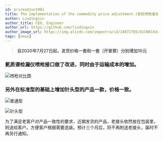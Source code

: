 ```yaml
---
id: priceadjust001
title: The implementation of the commodity price adjustment.(氦检喷枪套装执行商品价格调整)
author: Liudingxin
author_title: CEO, Engineer
author_url: https://github.com/liudingxin
author_image_url: https://img.alicdn.com/imgextra/i4/14872765/O1CN0143eVeb1WIPj942dME_!!14872765.png
tags: [news]
---
```


> **自2020年7月27日起，发货价格一套和一套（开普票）分别增加10元**

### 氦质谱检漏仪喷枪接口做了改进，同时由于运输成本的增加。

![喷枪对比图](https://img.alicdn.com/imgextra/i4/14872765/O1CN01Fw3nZE1WIPja07wCt_!!14872765.jpg)

<!--truncate-->

### 另外在标准型的基础上增加针头型的产品一款，价格一致。

![普通型](https://img.alicdn.com/imgextra/i1/14872765/O1CN01naJly31WIPjXYgFVc_!!14872765.jpg)
<br/>

![针头型](https://img.alicdn.com/imgextra/i4/14872765/O1CN01kVvTE41WIPjbi1IXd_!!14872765.jpg)

为了满足老客户对产品一致性的要求，近期发货的产品，老接头依然放在包装里，附送给客户。方便客户根据需要选装。预计三个月后，将不再附送老接头，届时不再另行通知。